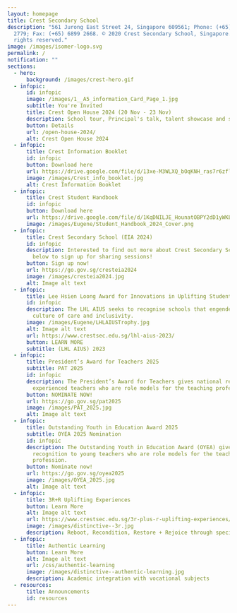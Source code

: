 ```yaml
---
layout: homepage
title: Crest Secondary School
description: "561 Jurong East Street 24, Singapore 609561; Phone: (+65) 6899
  2779; Fax: (+65) 6899 2668. © 2020 Crest Secondary School, Singapore. All
  rights reserved."
image: /images/isomer-logo.svg
permalink: /
notification: ""
sections:
  - hero:
      background: /images/crest-hero.gif
  - infopic:
      id: infopic
      image: /images/1__A5_information_Card_Page_1.jpg
      subtitle: You're Invited
      title: Crest Open House 2024 (20 Nov - 23 Nov)
      description: School tour, Principal's talk, talent showcase and so much more...
      button: Details
      url: /open-house-2024/
      alt: Crest Open House 2024
  - infopic:
      title: Crest Information Booklet
      id: infopic
      button: Download here
      url: https://drive.google.com/file/d/13xe-M3WLXQ_bOqKNH_ras7r6zflX06-Y/view
      image: /images/Crest_info_booklet.jpg
      alt: Crest Information Booklet
  - infopic:
      title: Crest Student Handbook
      id: infopic
      button: Download here
      url: https://drive.google.com/file/d/1KqDNILJE_HounatOBPY2dD1yWKLEcB2v/view?usp=drive_link
      image: /images/Eugene/Student_Handbook_2024_Cover.png
  - infopic:
      title: Crest Secondary School (EIA 2024)
      id: infopic
      description: Interested to find out more about Crest Secondary School? Click
        below to sign up for sharing sessions!
      button: Sign up now!
      url: https://go.gov.sg/cresteia2024
      image: /images/cresteia2024.jpg
      alt: Image alt text
  - infopic:
      title: Lee Hsien Loong Award for Innovations in Uplifting Students
      id: infopic
      description: The LHL AIUS seeks to recognise schools that engender a strong
        culture of care and inclusivity.
      image: /images/Eugene/LHLAIUSTrophy.jpg
      alt: Image alt text
      url: https://www.crestsec.edu.sg/lhl-aius-2023/
      button: LEARN MORE
      subtitle: (LHL AIUS) 2023
  - infopic:
      title: President’s Award for Teachers 2025
      subtitle: PAT 2025
      id: infopic
      description: The President’s Award for Teachers gives national recognition to
        experienced teachers who are role models for the teaching profession.
      button: NOMINATE NOW!
      url: https://go.gov.sg/pat2025
      image: /images/PAT_2025.jpg
      alt: Image alt text
  - infopic:
      title: Outstanding Youth in Education Award 2025
      subtitle: OYEA 2025 Nomination
      id: infopic
      description: The Outstanding Youth in Education Award (OYEA) gives national
        recognition to young teachers who are role models for the teaching
        profession.
      button: Nominate now!
      url: https://go.gov.sg/oyea2025
      image: /images/OYEA_2025.jpg
      alt: Image alt text
  - infopic:
      title: 3R+R Uplifting Experiences
      button: Learn More
      alt: Image alt text
      url: https://www.crestsec.edu.sg/3r-plus-r-uplifting-experiences/
      image: /images/distinctive--3r.jpg
      description: Reboot, Recondition, Restore + Rejoice through special programmes
  - infopic:
      title: Authentic Learning
      button: Learn More
      alt: Image alt text
      url: /css/authentic-learning
      image: /images/distinctive--authentic-learning.jpg
      description: Academic integration with vocational subjects
  - resources:
      title: Announcements
      id: resources
---
```


